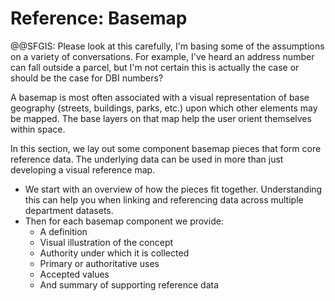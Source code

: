 # Reference: Basemap

@@SFGIS: Please look at this carefully, I'm basing some of the assumptions on a variety of conversations. For example, I've heard an address number can fall outside a parcel, but I'm not certain this is actually the case or should be the case for DBI numbers?

A basemap is most often associated with a visual representation of base geography \(streets, buildings, parks, etc.\) upon which other elements may be mapped. The base layers on that map help the user orient themselves within space.

In this section, we lay out some component basemap pieces that form core reference data. The underlying data can be used in more than just developing a visual reference map.

* We start with an overview of how the pieces fit together. Understanding this can help you when linking and referencing data across multiple department datasets.
* Then for each basemap component we provide:
  * A definition
  * Visual illustration of the concept
  * Authority under which it is collected
  * Primary or authoritative uses
  * Accepted values
  * And summary of supporting reference data